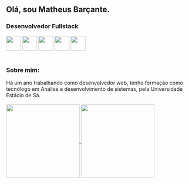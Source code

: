 ## Olá, sou Matheus Barçante.
<h3>Desenvolvedor Fullstack</h3>
<div>
<img style="height: 40px;" src="https://cdn.jsdelivr.net/gh/devicons/devicon@latest/icons/nodejs/nodejs-original-wordmark.svg" />
<img style="height: 40px;" src="https://cdn.jsdelivr.net/gh/devicons/devicon@latest/icons/react/react-original-wordmark.svg" />
<img style="height: 40px;" src="https://cdn.jsdelivr.net/gh/devicons/devicon@latest/icons/nextjs/nextjs-original.svg" />
<img style="height: 40px;" src="https://cdn.jsdelivr.net/gh/devicons/devicon@latest/icons/mysql/mysql-original-wordmark.svg" />
<img style="height: 40px;" src="https://cdn.jsdelivr.net/gh/devicons/devicon@latest/icons/mongodb/mongodb-original-wordmark.svg" />        
</div>  
<br/>
<h3> Sobre mim: </h3>
Há um ano trabalhando como desenvolvedor web, tenho formação como tecnólogo em Análise e desenvolvimento de sistemas, pela Universidade Estácio de Sá.

<br/>
<br/>
<a href="https://github.com/mbarcante/github-readme-stats">
  <img height=200 align="center" src="https://github-readme-stats.vercel.app/api?username=mbarcante&show_icons=true&theme=dracula" />
</a>
<a href="https://github.com/mbarcante/convoychat">
  <img height=200 align="center" src="https://github-readme-stats.vercel.app/api/top-langs/?username=mbarcante&layout=donut&theme=dracula" />
</a>

